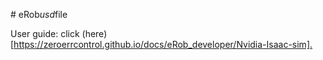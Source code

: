 
#   e R o b _ u s d _ f i l e 
 

User guide: click (here)[https://zeroerrcontrol.github.io/docs/eRob_developer/Nvidia-Isaac-sim]. 
